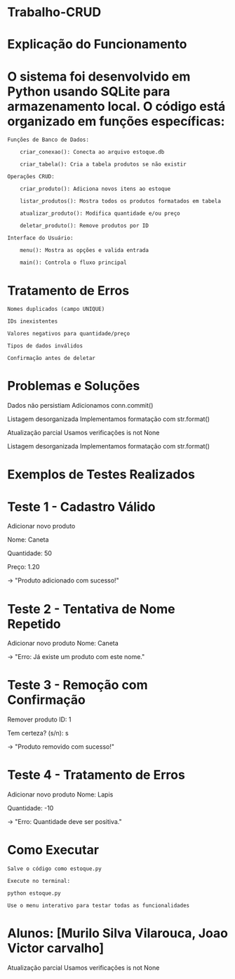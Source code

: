 # Trabalho-CRUD



# Explicação do Funcionamento

# O sistema foi desenvolvido em Python usando SQLite para armazenamento local. O código está organizado em funções específicas:

    Funções de Banco de Dados:

        criar_conexao(): Conecta ao arquivo estoque.db

        criar_tabela(): Cria a tabela produtos se não existir

    Operações CRUD:

        criar_produto(): Adiciona novos itens ao estoque

        listar_produtos(): Mostra todos os produtos formatados em tabela

        atualizar_produto(): Modifica quantidade e/ou preço

        deletar_produto(): Remove produtos por ID

    Interface do Usuário:

        menu(): Mostra as opções e valida entrada

        main(): Controla o fluxo principal


# Tratamento de Erros

    Nomes duplicados (campo UNIQUE)

    IDs inexistentes

    Valores negativos para quantidade/preço

    Tipos de dados inválidos

    Confirmação antes de deletar


# Problemas e Soluções
Dados não persistiam	Adicionamos conn.commit()

Listagem desorganizada	Implementamos formatação com str.format()

Atualização parcial	Usamos verificações is not None

Listagem desorganizada	Implementamos formatação com str.format()

# Exemplos de Testes Realizados
# Teste 1 - Cadastro Válido

Adicionar novo produto

Nome: Caneta

Quantidade: 50

Preço: 1.20

→ "Produto adicionado com sucesso!"

# Teste 2 - Tentativa de Nome Repetido


Adicionar novo produto
Nome: Caneta

→ "Erro: Já existe um produto com este nome."


# Teste 3 - Remoção com Confirmação


Remover produto
ID: 1

Tem certeza? (s/n): s

→ "Produto removido com sucesso!"

# Teste 4 - Tratamento de Erros


Adicionar novo produto
Nome: Lapis

Quantidade: -10

→ "Erro: Quantidade deve ser positiva."

# Como Executar

    Salve o código como estoque.py

    Execute no terminal:
    
    python estoque.py

    Use o menu interativo para testar todas as funcionalidades


# Alunos: [Murilo Silva Vilarouca, Joao Victor carvalho]



Atualização parcial	Usamos verificações is not None
